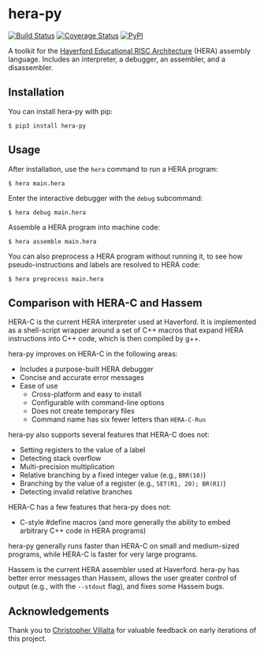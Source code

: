 # hera-py

[![Build Status](https://travis-ci.com/iafisher/hera-py.png)](https://travis-ci.com/iafisher/hera-py)
[![Coverage Status](https://coveralls.io/repos/github/iafisher/hera-py/badge.svg?branch=master)](https://coveralls.io/github/iafisher/hera-py?branch=master)
[![PyPI](https://img.shields.io/pypi/v/hera-py.svg?label=version)](https://pypi.org/project/hera-py/)

A toolkit for the [Haverford Educational RISC Architecture](http://cs.haverford.edu/resources/hera) (HERA) assembly language. Includes an interpreter, a debugger, an assembler, and a disassembler.

## Installation
You can install hera-py with pip:

```
$ pip3 install hera-py
```

## Usage
After installation, use the `hera` command to run a HERA program:

```
$ hera main.hera
```

Enter the interactive debugger with the `debug` subcommand:

```
$ hera debug main.hera
```

Assemble a HERA program into machine code:

```
$ hera assemble main.hera
```

You can also preprocess a HERA program without running it, to see how pseudo-instructions and labels are resolved to HERA code:

```
$ hera preprocess main.hera
```

## Comparison with HERA-C and Hassem
HERA-C is the current HERA interpreter used at Haverford. It is implemented as a shell-script wrapper around a set of C++ macros that expand HERA instructions into C++ code, which is then compiled by g++.

hera-py improves on HERA-C in the following areas:

  - Includes a purpose-built HERA debugger
  - Concise and accurate error messages
  - Ease of use
    - Cross-platform and easy to install
    - Configurable with command-line options
    - Does not create temporary files
    - Command name has six fewer letters than `HERA-C-Run`

hera-py also supports several features that HERA-C does not:
  - Setting registers to the value of a label
  - Detecting stack overflow
  - Multi-precision multiplication
  - Relative branching by a fixed integer value (e.g., `BRR(10)`)
  - Branching by the value of a register (e.g., `SET(R1, 20); BR(R1)`)
  - Detecting invalid relative branches

HERA-C has a few features that hera-py does not:
  - C-style #define macros (and more generally the ability to embed arbitrary C++ code in HERA programs)

hera-py generally runs faster than HERA-C on small and medium-sized programs, while HERA-C is faster for very large programs.

Hassem is the current HERA assembler used at Haverford. hera-py has better error messages than Hassem, allows the user greater control of output (e.g., with the `--stdout` flag), and fixes some Hassem bugs.

## Acknowledgements
Thank you to [Christopher Villalta](https://github.com/csvillalta) for valuable feedback on early iterations of this project.
